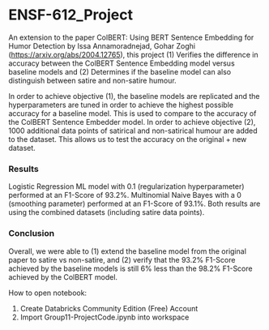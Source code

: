 # ENSF-612_Project

An extension to the paper ColBERT: Using BERT Sentence Embedding for Humor Detection by Issa Annamoradnejad, Gohar Zoghi (https://arxiv.org/abs/2004.12765), this project 
(1) Verifies the difference in accuracy between the ColBERT Sentence Embedding model versus baseline models and
(2) Determines if the baseline model can also distinguish between satire and non-satire humour.

In order to achieve objective (1), the baseline models are replicated and the hyperparameters are tuned in order to achieve the highest possible accuracy for a baseline model. This is used to compare to the accuracy of the ColBERT Sentence Embedder model. In order to achieve objective (2), 1000 additional data points of satirical and non-satirical humour are added to the dataset. This allows us to test the accuracy on the original + new dataset.

### Results
Logistic Regression ML model with 0.1 (regularization hyperparameter) performed at an F1-Score of 93.2%. Multinomial Naive Bayes with a 0 (smoothing parameter) performed at an F1-Score of 93.1%. Both results are using the combined datasets (including satire data points).

### Conclusion
Overall, we were able to (1) extend the baseline model from the original paper to satire vs non-satire, and (2) verify that the 93.2% F1-Score achieved by the baseline models is still 6% less than the 98.2% F1-Score achieved by the ColBERT model.

How to open notebook:
1) Create Databricks Community Edition (Free) Account
2) Import Group11-ProjectCode.ipynb into workspace

